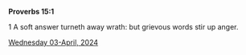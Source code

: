 **Proverbs 15:1**

1 A soft answer turneth away wrath: but grievous words stir up anger.

[Wednesday 03-April, 2024](https://getbible.net/kjv/Proverbs/15/1)
